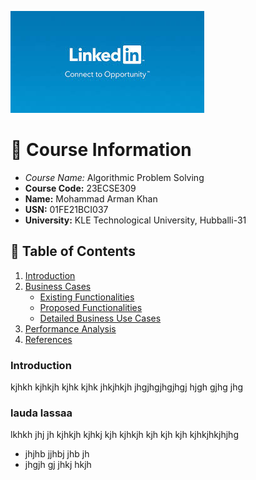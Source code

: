 ![Header Image](assets/logo.jpg)

# 📘 Course Information

- *Course Name:* Algorithmic Problem Solving
- **Course Code:** 23ECSE309
- **Name:** Mohammad Arman Khan
- **USN:** 01FE21BCI037
- **University:** KLE Technological University, Hubballi-31

## 📑 Table of Contents

1. [Introduction](#introduction)
2. [Business Cases](#business-cases)
   - [Existing Functionalities](#existing-functionalities)
   - [Proposed Functionalities](#proposed-functionalities)
   - [Detailed Business Use Cases](#detailed-business-use-cases)
3. [Performance Analysis](#performance-analysis)
4. [References](#references)

### Introduction
kjhkh kjhkjh kjhk kjhk jhkjhkjh jhgjhgjhgjhgj hjgh gjhg jhg 

### lauda lassaa
lkhkh jhj jh kjhkjh kjhkj kjh kjhkjh kjh kjh kjh kjhkjhkjhjhg
- jhjhb jjhbj jhb jh
- jhgjh gj jhkj hkjh

